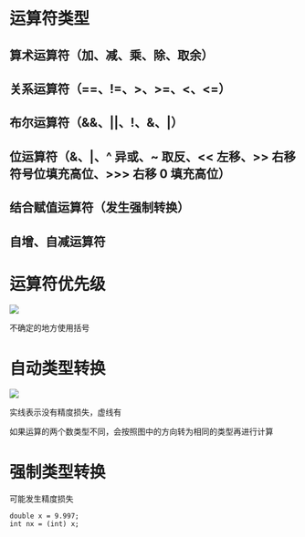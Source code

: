 # 运算符类型

## 算术运算符（加、减、乘、除、取余）
## 关系运算符（==、!=、>、>=、<、<=）
## 布尔运算符（&&、||、!、&、|）
## 位运算符（&、|、^ 异或、~ 取反、<< 左移、>> 右移 符号位填充高位、>>> 右移 0 填充高位）
## 结合赋值运算符（发生强制转换）
## 自增、自减运算符

# 运算符优先级

![](http://mweb.kevinbai.com/images/16023737481622.jpg)

不确定的地方使用括号

# 自动类型转换

![](http://mweb.kevinbai.com/images/16023738736244.jpg)

实线表示没有精度损失，虚线有

如果运算的两个数类型不同，会按照图中的方向转为相同的类型再进行计算

# 强制类型转换

可能发生精度损失

```
double x = 9.997; 
int nx = (int) x;
```

